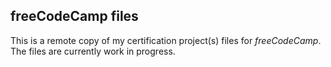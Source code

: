 ## freeCodeCamp files

This is a remote copy of my certification project(s) files for *freeCodeCamp*. The files are currently work in progress. 
